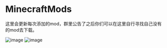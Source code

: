 # MinecraftMods

这里会更新每次添加的mod，群里公告了之后你们可以在这里自行寻找自己没有的mod去下载。

![image](https://user-images.githubusercontent.com/59854478/86614184-9da86780-bf80-11ea-9863-f49c829e2101.png)
![image](https://user-images.githubusercontent.com/59854478/86614275-bdd82680-bf80-11ea-84b9-6af851ab1564.png)

